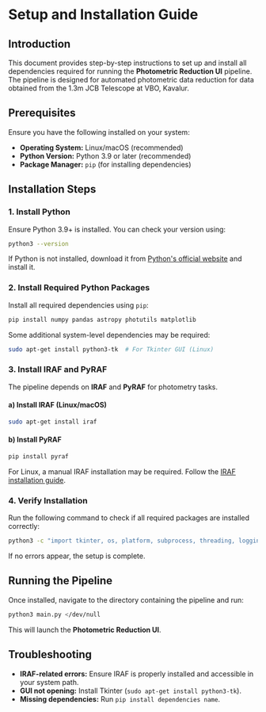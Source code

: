 # Setup and Installation Guide

## Introduction
This document provides step-by-step instructions to set up and install all dependencies required for running the **Photometric Reduction UI** pipeline. The pipeline is designed for automated photometric data reduction for data obtained from the 1.3m JCB Telescope at VBO, Kavalur.

## Prerequisites
Ensure you have the following installed on your system:
- **Operating System:** Linux/macOS (recommended)
- **Python Version:** Python 3.9 or later (recommended)
- **Package Manager:** `pip` (for installing dependencies)

## Installation Steps

### 1. Install Python
Ensure Python 3.9+ is installed. You can check your version using:
```bash
python3 --version
```
If Python is not installed, download it from [Python's official website](https://www.python.org/) and install it.

### 2. Install Required Python Packages
Install all required dependencies using `pip`:
```bash
pip install numpy pandas astropy photutils matplotlib
```
Some additional system-level dependencies may be required:
```bash
sudo apt-get install python3-tk  # For Tkinter GUI (Linux)
```

### 3. Install IRAF and PyRAF
The pipeline depends on **IRAF** and **PyRAF** for photometry tasks.

#### a) Install IRAF (Linux/macOS)
```bash
sudo apt-get install iraf
```
#### b) Install PyRAF
```bash
pip install pyraf
```
For Linux, a manual IRAF installation may be required. Follow the [IRAF installation guide](https://iraf-community.github.io/install.html).

### 4. Verify Installation
Run the following command to check if all required packages are installed correctly:
```bash
python3 -c "import tkinter, os, platform, subprocess, threading, logging, glob, fnmatch, re, numpy, pandas, astropy.io.fits, astropy.stats, pyraf.iraf, photutils.detection, photutils.background, matplotlib.pyplot; print('All packages installed successfully!')"
```
If no errors appear, the setup is complete.

## Running the Pipeline
Once installed, navigate to the directory containing the pipeline and run:
```bash
python3 main.py </dev/null
```
This will launch the **Photometric Reduction UI**.

## Troubleshooting
- **IRAF-related errors:** Ensure IRAF is properly installed and accessible in your system path.
- **GUI not opening:** Install Tkinter (`sudo apt-get install python3-tk`).
- **Missing dependencies:** Run `pip install dependencies name`.
